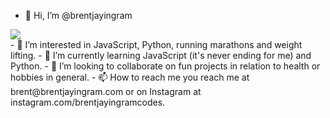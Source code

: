 - 👋 Hi, I’m @brentjayingram
<div id ="forrest" alin="center">
    <img src="https://media.giphy.com/media/2bUpP71bbVnZ3x7lgQ/giphy.gif">
</div>
- 👀 I’m interested in JavaScript, Python, running marathons  and weight lifting.
- 🌱 I’m currently learning JavaScript (it's never ending for me) and Python.
- 💞️ I’m looking to collaborate on fun projects in relation to health or hobbies in general.
- 📫 How to reach me you reach me at brent@brentjayingram.com or on Instagram at instagram.com/brentjayingramcodes.

<!---
brentjayingram/brentjayingram is a ✨ special ✨ repository because its `README.md` (this file) appears on your GitHub profile.
You can click the Preview link to take a look at your changes.
--->
